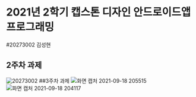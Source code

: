 # 2021년 2학기 캡스톤 디자인 안드로이드앱 프로그래밍
#20273002 김성현
## 2주차 과제
![20273002](https://user-images.githubusercontent.com/81023611/132334667-2df73d39-f234-48a6-b121-4a45ae648efe.png)
##3주차 과제
![화면 캡처 2021-09-18 205515](https://user-images.githubusercontent.com/81023611/133887993-fd88fab7-ffe5-4671-a74c-389f50f21d64.png)
![화면 캡처 2021-09-18 204117](https://user-images.githubusercontent.com/81023611/133887996-cd94ed65-5d25-4a5d-bd55-3ef357c3a17e.png)

